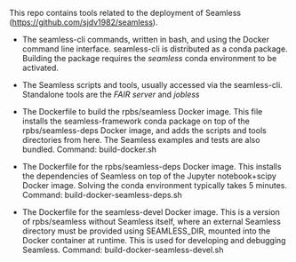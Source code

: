 This repo contains tools related to the deployment of Seamless (https://github.com/sjdv1982/seamless).

- The seamless-cli commands, written in bash, and using the Docker command line interface.
seamless-cli is distributed as a conda package. 
Building the package requires the *seamless* conda environment to be activated.


- The Seamless scripts and tools, usually accessed via the seamless-cli. Standalone tools are the *FAIR server* and *jobless*

- The Dockerfile to build the rpbs/seamless Docker image.
  This file installs the seamless-framework conda package on top of 
  the rpbs/seamless-deps Docker image, and adds the
  scripts and tools directories from here.
  The Seamless examples and tests are also bundled.
  Command: build-docker.sh

- The Dockerfile for the rpbs/seamless-deps Docker image. 
  This installs the dependencies of Seamless on top of the Jupyter notebook+scipy Docker image.
  Solving the conda environment typically takes 5 minutes.
  Command: build-docker-seamless-deps.sh

- The Dockerfile for the seamless-devel Docker image.
  This is a version of rpbs/seamless without Seamless itself,
  where an external Seamless directory must be provided using SEAMLESS_DIR, mounted into the Docker container at runtime.
  This is used for developing and debugging Seamless.
  Command: build-docker-seamless-devel.sh